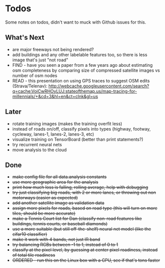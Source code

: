 # Todos
Some notes on todos, didn't want to muck with Github issues for this.

## What's Next
* are major freeways not being rendered?
* add buildings and any other labelable features too, so there is less image that's just "not road"
* FIND - have you seen a paper from a few years ago about estimating osm completeness by comparing size of compressed satellite images vs number of osm nodes
* READ - this presentation on using GPS traces to suggest OSM edits (Strava/Telenav): http://webcache.googleusercontent.com/search?q=cache:VoiCwRHOyLUJ:stateofthemap.us/map-tracing-for-millennials/+&cd=3&hl=en&ct=clnk&gl=us

## Later
* rotate training images (makes the training overfit less)
* instead of roads on/off, classify pixels into types (highway, footway, cycleway, lanes-1, lanes-2, lanes-3, etc)
* visualize training on TensorBoard (better than print statements?)
* try recurrent neural nets
* move analysis to the cloud

## Done
* ~~make config file for all data.analysis constants~~
* ~~use more geographic area for the analysis~~
* ~~print how much loss is falling, rolling average, help with debugging~~
* ~~try just classifying big roads, with 2 or more lanes, or throwing out non motorways (easier as expected)~~
* ~~add another satellite image as validation data~~
* ~~assign more pixels for roads, based on road type (this will turn on more tiles, should be more accurate)~~
* ~~make a Tennis Court list for Dan (classify non-road features like buildings, tennis courts, or baseball diamonds)~~
* ~~use a more suitable (but still off-the-shelf) neural net model (like the cifar10 classifier)~~
* ~~make it work with 4 bands, not just IR band~~
* ~~try balancing RGBs between -1 to 1, instead of 0 to 1~~
* ~~classify at the pixel level, by guessing at center pixel roadiness, instead of total tile roadiness~~
* ~~ORDERED - run this on the Linux box with a GPU, see if that's tons faster~~

